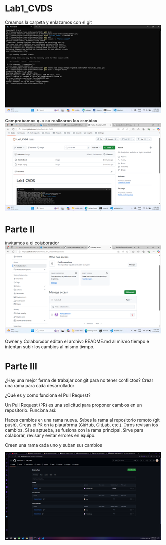 # Lab1_CVDS
Creamos la carpeta y enlazamos con el git 
![alt text](image-1.png)

Comprobamos que se realizaron los cambios
![alt text](image.png)

# Parte II

Invitamos a el colaborador
![alt text](image-2.png)



Owner y Colaborador editan el archivo README.md al mismo tiempo e intentan subir los cambios al mismo tiempo.


# Parte III


¿Hay una mejor forma de trabajar con git para no tener conflictos?
Crear una rama para cada desarrollador 

¿Qué es y como funciona el Pull Request?

Un Pull Request (PR) es una solicitud para proponer cambios en un repositorio. Funciona así:

Haces cambios en una rama nueva.
Subes la rama al repositorio remoto (git push).
Creas el PR en la plataforma (GitHub, GitLab, etc.).
Otros revisan los cambios.
Si se aprueba, se fusiona con la rama principal.
Sirve para colaborar, revisar y evitar errores en equipo.

Creen una rama cada uno y suban sus cambios

![alt text](image-5.png)
